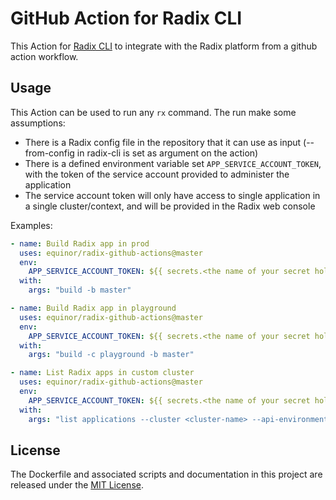 # GitHub Action for Radix CLI

This Action for [Radix CLI](https://github.com/equinor/radix-cli) to integrate with the Radix platform from a github action workflow.

## Usage

This Action can be used to run any `rx` command. The run make some assumptions:

- There is a Radix config file in the repository that it can use as input (--from-config in radix-cli is set as argument on the action)
- There is a defined environment variable set `APP_SERVICE_ACCOUNT_TOKEN`, with the token of the service account provided to administer the application
- The service account token will only have access to single application in a single cluster/context, and will be provided in the Radix web console

Examples:

```yaml
- name: Build Radix app in prod
  uses: equinor/radix-github-actions@master
  env:
    APP_SERVICE_ACCOUNT_TOKEN: ${{ secrets.<the name of your secret holding token> }}
  with:
    args: "build -b master"
```

```yaml
- name: Build Radix app in playground
  uses: equinor/radix-github-actions@master
  env:
    APP_SERVICE_ACCOUNT_TOKEN: ${{ secrets.<the name of your secret holding token> }}
  with:
    args: "build -c playground -b master"
```

```yaml
- name: List Radix apps in custom cluster
  uses: equinor/radix-github-actions@master
  env:
    APP_SERVICE_ACCOUNT_TOKEN: ${{ secrets.<the name of your secret holding token> }}
  with:
    args: "list applications --cluster <cluster-name> --api-environment <api-environment>"
```

## License

The Dockerfile and associated scripts and documentation in this project are released under the [MIT License](LICENSE).
